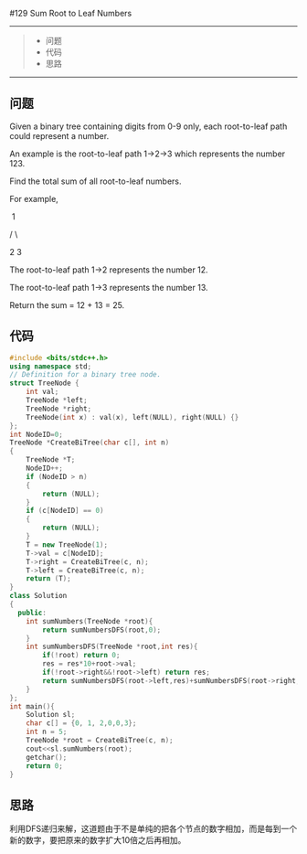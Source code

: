 #129 Sum Root to Leaf Numbers

---

> * 问题
> * 代码
> * 思路

---

## 问题

Given a binary tree containing digits from 0-9 only, each root-to-leaf path could represent a number.

An example is the root-to-leaf path 1->2->3 which represents the number 123.

Find the total sum of all root-to-leaf numbers.

For example,

​    1

   / \

  2   3

The root-to-leaf path 1->2 represents the number 12.

The root-to-leaf path 1->3 represents the number 13.

Return the sum = 12 + 13 = 25.

## 代码

```c++
#include <bits/stdc++.h>
using namespace std;
// Definition for a binary tree node.
struct TreeNode {
    int val;
    TreeNode *left;
    TreeNode *right;
    TreeNode(int x) : val(x), left(NULL), right(NULL) {}
};
int NodeID=0;
TreeNode *CreateBiTree(char c[], int n)
{
    TreeNode *T;
    NodeID++;
    if (NodeID > n)
    {
        return (NULL);
    }
    if (c[NodeID] == 0)
    {
        return (NULL);
    }
    T = new TreeNode(1);
    T->val = c[NodeID];
    T->right = CreateBiTree(c, n);
    T->left = CreateBiTree(c, n);
    return (T);
}
class Solution
{
  public:
    int sumNumbers(TreeNode *root){
        return sumNumbersDFS(root,0);
    }
    int sumNumbersDFS(TreeNode *root,int res){
        if(!root) return 0;
        res = res*10+root->val;
        if(!root->right&&!root->left) return res;
        return sumNumbersDFS(root->left,res)+sumNumbersDFS(root->right,res);
    }
};
int main(){
    Solution sl;
    char c[] = {0, 1, 2,0,0,3};
    int n = 5;
    TreeNode *root = CreateBiTree(c, n);
    cout<<sl.sumNumbers(root);
    getchar();
    return 0;
}
```

## 思路

利用DFS递归来解，这道题由于不是单纯的把各个节点的数字相加，而是每到一个新的数字，要把原来的数字扩大10倍之后再相加。